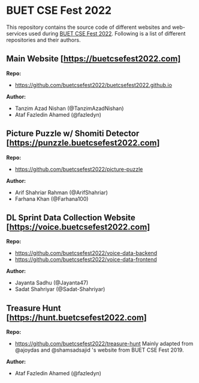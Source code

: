 # BUET CSE Fest 2022
This repository contains the source code of different websites and web-services used during [BUET CSE Fest 2022](https://fb.me/buetcsefest2022). Following is a list of different repositories and their authors.

## Main Website [https://buetcsefest2022.com]
**Repo:**
- https://github.com/buetcsefest2022/buetcsefest2022.github.io

**Author:**
- Tanzim Azad Nishan (@TanzimAzadNishan)
- Ataf Fazledin Ahamed (@fazledyn)


## Picture Puzzle w/ Shomiti Detector [https://punzzle.buetcsefest2022.com]
**Repo:**
- https://github.com/buetcsefest2022/picture-puzzle

**Author:**
- Arif Shahriar Rahman (@ArifShahriar)
- Farhana Khan (@Farhana100)


## DL Sprint Data Collection Website [https://voice.buetcsefest2022.com]
**Repo:**
- https://github.com/buetcsefest2022/voice-data-backend
- https://github.com/buetcsefest2022/voice-data-frontend

**Author:**
- Jayanta Sadhu (@Jayanta47)
- Sadat Shahriyar (@Sadat-Shahriyar)


## Treasure Hunt [https://hunt.buetcsefest2022.com]
**Repo:**
- https://github.com/buetcsefest2022/treasure-hunt
Mainly adapted from @ajoydas and @shamsadsajid 's website from BUET CSE Fest 2019.

**Author:**
- Ataf Fazledin Ahamed (@fazledyn)

